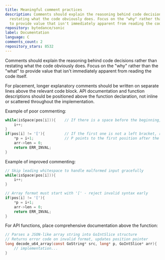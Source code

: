 ```yaml
---
title: Meaningful comment practices
description: Comments should explain the reasoning behind code decisions rather than
  restating what the code obviously does. Focus on the "why" rather than the "what"
  to provide value that isn't immediately apparent from reading the code itself.
repository: bytedance/sonic
label: Documentation
language: C
comments_count: 2
repository_stars: 8532
---
```


Comments should explain the reasoning behind code decisions rather than restating what the code obviously does. Focus on the "why" rather than the "what" to provide value that isn't immediately apparent from reading the code itself.

For placement, longer explanatory comments should be written on separate lines above the relevant code block. API documentation and function descriptions should be positioned above the function declaration, not inline or scattered throughout the implementation.

Example of poor commenting:
```c
while(isSpace(pos[i])){    // If there is a space before the beginning, eat the space first 
    i++;                           
}
if(pos[i] != '['){         // If the first one is not a left bracket, returning it directly is illegal
    *p = i+1;              // P points to the first position after the error 
    arr->len = 0;
    return ERR_INVAL;
}
```

Example of improved commenting:
```c
// Skip leading whitespace to handle malformed input gracefully
while(isSpace(pos[i])){                                  
    i++;                           
}

// Array format must start with '[' - reject invalid syntax early
if(pos[i] != '['){
    *p = i+1;
    arr->len = 0;
    return ERR_INVAL;
}
```

For API functions, place comprehensive documentation above the function:
```c
// Parses a JSON-like array string into GoIntSlice structure
// Returns error code on invalid format, updates position pointer
long decode_u64_array(const GoString* src, long* p, GoIntSlice* arr){
    // implementation...
}
```